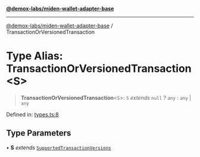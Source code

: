[**@demox-labs/miden-wallet-adapter-base**](../README.md)

***

[@demox-labs/miden-wallet-adapter-base](../globals.md) / TransactionOrVersionedTransaction

# Type Alias: TransactionOrVersionedTransaction\<S\>

> **TransactionOrVersionedTransaction**\<`S`\>: `S` *extends* `null` ? `any` : `any` \| `any`

Defined in: [types.ts:8](https://github.com/demox-labs/miden-wallet-adapter/blob/1ef8b04773cb8b7272bbf6a4eb810ab074d47de8/packages/core/base/types.ts#L8)

## Type Parameters

• **S** *extends* [`SupportedTransactionVersions`](SupportedTransactionVersions.md)
